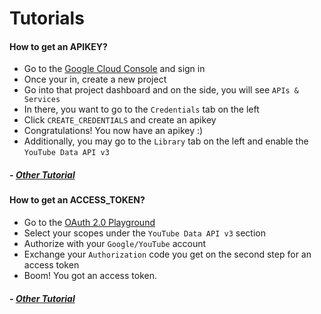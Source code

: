 # Tutorials 

#### How to get an APIKEY?
* Go to the [Google Cloud Console](https://console.cloud.google.com/) and sign in
* Once your in, create a new project
* Go into that project dashboard and on the side, you will see `APIs & Services`
* In there, you want to go to the `Credentials` tab on the left
* Click `CREATE_CREDENTIALS` and create an apikey
* Congratulations! You now have an apikey :) 
* Additionally, you may go to the `Library` tab on the left and enable the `YouTube Data API v3`
##### **-** [Other Tutorial](https://developers.google.com/maps/documentation/maps-static/get-api-key)

#### How to get an ACCESS_TOKEN?
* Go to the [OAuth 2.0 Playground](https://developers.google.com/oauthplayground/)
* Select your scopes under the `YouTube Data API v3` section
* Authorize with your `Google/YouTube` account
* Exchange your `Authorization` code you get on the second step for an access token
* Boom! You got an access token.
##### **-** [Other Tutorial](https://developers.google.com/identity/protocols/oauth2) 